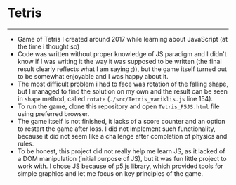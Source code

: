 # Tetris

---

- Game of Tetris I created around 2017 while learning about JavaScript (at the time i thought so)
- Code was written without proper knowledge of JS paradigm and I didn't know if I was writing it the way it was supposed to be written (the final result clearly reflects what I am saying ;)), but the game itself turned out to be somewhat enjoyable and I was happy about it.
- The most difficult problem i had to face was rotation of the falling shape, but I managed to find the solution on my own and the result can be seen in `shape` method, called `rotate` (`./src/Tetris_variklis.js` line 154).
- To run the game, clone this repository and open `Tetris_P5JS.html` file using preferred browser.
- The game itself is not finished, it lacks of a score counter and an option to restart the game after loss. I did not implement such functionality, because it did not seem like a challenge after completion of physics and rules.
- To be honest, this project did not really help me learn JS, as it lacked of a DOM manipulation (initial purpose of JS), but it was fun little project to work with. I chose JS because of p5.js library, which provided tools for simple graphics and let me focus on key principles of the game.

